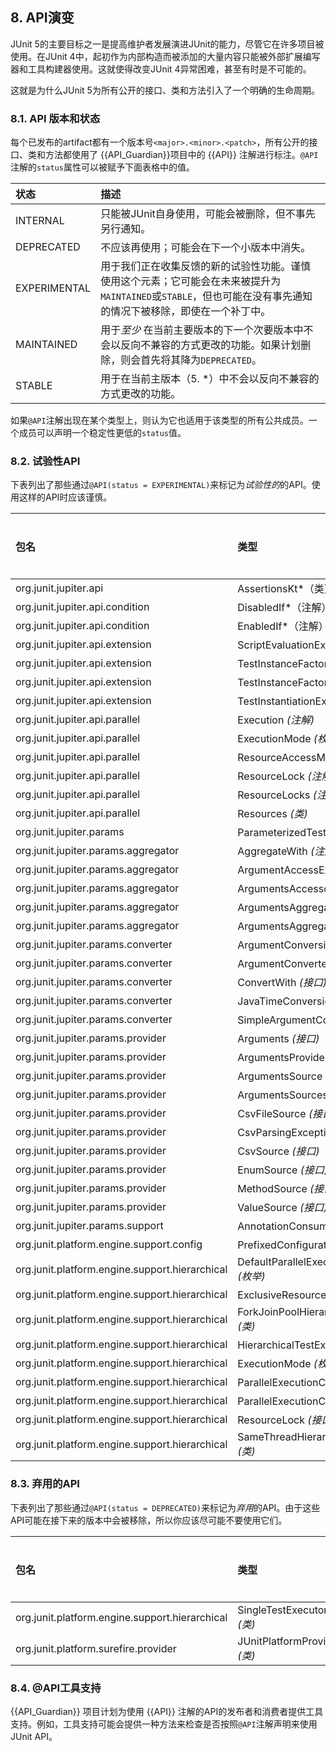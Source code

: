 ## 8. API演变
JUnit 5的主要目标之一是提高维护者发展演进JUnit的能力，尽管它在许多项目被使用。在JUnit 4中，起初作为内部构造而被添加的大量内容只能被外部扩展编写器和工具构建器使用。这就使得改变JUnit 4异常困难，甚至有时是不可能的。

这就是为什么JUnit 5为所有公开的接口、类和方法引入了一个明确的生命周期。


### 8.1. API 版本和状态
每个已发布的artifact都有一个版本号`<major>.<minor>.<patch>`，所有公开的接口、类和方法都使用了 {{API_Guardian}}项目中的 {{API}} 注解进行标注。`@API`注解的`status`属性可以被赋予下面表格中的值。

| 状态 | 描述 |
|:---|:---|
| INTERNAL | 只能被JUnit自身使用，可能会被删除，但不事先另行通知。 |
| DEPRECATED | 不应该再使用；可能会在下一个小版本中消失。 |
| EXPERIMENTAL | 用于我们正在收集反馈的新的试验性功能。谨慎使用这个元素；它可能会在未来被提升为`MAINTAINED`或`STABLE`，但也可能在没有事先通知的情况下被移除，即使在一个补丁中。 |
| MAINTAINED | 用于*至少* 在当前主要版本的下一个次要版本中不会以反向不兼容的方式更改的功能。如果计划删除，则会首先将其降为`DEPRECATED`。 |
| STABLE | 用于在当前主版本（5. *）中不会以反向不兼容的方式更改的功能。 |

如果`@API`注解出现在某个类型上，则认为它也适用于该类型的所有公共成员。一个成员可以声明一个稳定性更低的`status`值。

### 8.2. 试验性API
下表列出了那些通过`@API(status = EXPERIMENTAL)`来标记为*试验性的*的API。使用这样的API时应该谨慎。

| 包名 | 类型 | 起始版本 |
|:---|:---|:---|
|org.junit.jupiter.api|AssertionsKt*（类）*| 5.1 |
|org.junit.jupiter.api.condition|DisabledIf*（注解）*| 5.1 |
|org.junit.jupiter.api.condition|EnabledIf*（注解）*| 5.1 |
|org.junit.jupiter.api.extension|ScriptEvaluationException*（类）*|5.1|
|org.junit.jupiter.api.extension|TestInstanceFactory *(接口)*|5.3|
|org.junit.jupiter.api.extension|TestInstanceFactoryContext *(接口)*|5.3|
|org.junit.jupiter.api.extension | TestInstantiationException *(类)* | 5.3| 
|org.junit.jupiter.api.parallel|Execution *(注解)*|5.3|
|org.junit.jupiter.api.parallel|ExecutionMode *(枚举)*|5.3|
|org.junit.jupiter.api.parallel|ResourceAccessMode *(枚举)*|5.3|
|org.junit.jupiter.api.parallel|ResourceLock *(注解)*|5.3|
|org.junit.jupiter.api.parallel|ResourceLocks *(注解)*|5.3|
|org.junit.jupiter.api.parallel|Resources *(类)*|5.3|
|org.junit.jupiter.params|ParameterizedTest *(注解)*|5.0|
|org.junit.jupiter.params.aggregator|AggregateWith *(注解)*|5.2|
|org.junit.jupiter.params.aggregator|ArgumentAccessException *(类)*|5.2|
|org.junit.jupiter.params.aggregator|ArgumentsAccessor *(接口)*|5.2|
|org.junit.jupiter.params.aggregator|ArgumentsAggregationException *(类)*|5.2|
|org.junit.jupiter.params.aggregator|ArgumentsAggregator *(接口)*|5.2|
|org.junit.jupiter.params.converter|ArgumentConversionException *(类)*|5.0|
|org.junit.jupiter.params.converter|ArgumentConverter *(接口)*|5.0|
|org.junit.jupiter.params.converter|ConvertWith *(接口)*|5.0|
|org.junit.jupiter.params.converter|JavaTimeConversionPattern *(接口)*|5.0|
|org.junit.jupiter.params.converter|SimpleArgumentConverter *(类)*|5.0|
|org.junit.jupiter.params.provider|Arguments *(接口)*|5.0|
|org.junit.jupiter.params.provider|ArgumentsProvider *(接口)*|5.0|
|org.junit.jupiter.params.provider|ArgumentsSource *(接口)*|5.0|
|org.junit.jupiter.params.provider|ArgumentsSources *(接口)*|5.0|
|org.junit.jupiter.params.provider|CsvFileSource *(接口)*|5.0|
|org.junit.jupiter.params.provider|CsvParsingException *(类)*|5.3|
|org.junit.jupiter.params.provider|CsvSource *(接口)*|5.0|
|org.junit.jupiter.params.provider|EnumSource *(接口)*|5.0|
|org.junit.jupiter.params.provider|MethodSource *(接口)*|5.0|
|org.junit.jupiter.params.provider|ValueSource *(接口)*|5.0|
|org.junit.jupiter.params.support|AnnotationConsumer*（接口）*|5.0|
|org.junit.platform.engine.support.config|PrefixedConfigurationParameters *(类)*|1.3|
|org.junit.platform.engine.support.hierarchical|DefaultParallelExecutionConfigurationStrategy *(枚举)*|1.3|
|org.junit.platform.engine.support.hierarchical|ExclusiveResource *(类)*|1.3|
|org.junit.platform.engine.support.hierarchical|ForkJoinPoolHierarchicalTestExecutorService *(类)*|1.3|
|org.junit.platform.engine.support.hierarchical|HierarchicalTestExecutorService *(接口)*|1.3|
|org.junit.platform.engine.support.hierarchical|ExecutionMode *(枚举)*|1.3|
|org.junit.platform.engine.support.hierarchical|ParallelExecutionConfiguration *(接口)*|1.3|
|org.junit.platform.engine.support.hierarchical|ParallelExecutionConfigurationStrategy *(接口)*|1.3|
|org.junit.platform.engine.support.hierarchical|ResourceLock *(接口)*|1.3|
|org.junit.platform.engine.support.hierarchical|SameThreadHierarchicalTestExecutorService *(类)*|1.3|


### 8.3. 弃用的API
下表列出了那些通过`@API(status = DEPRECATED)`来标记为*弃用*的API。由于这些API可能在接下来的版本中会被移除，所以你应该尽可能不要使用它们。

| 包名 | 类型 | 起始版本 |
|:---|:---|:---|
|org.junit.platform.engine.support.hierarchical|SingleTestExecutor *(类)*|1.2|
|org.junit.platform.surefire.provider|JUnitPlatformProvider *(类)*|1.3|


### 8.4. @API工具支持

{{API_Guardian}} 项目计划为使用 {{API}} 注解的API的发布者和消费者提供工具支持。例如，工具支持可能会提供一种方法来检查是否按照`@API`注解声明来使用JUnit API。
